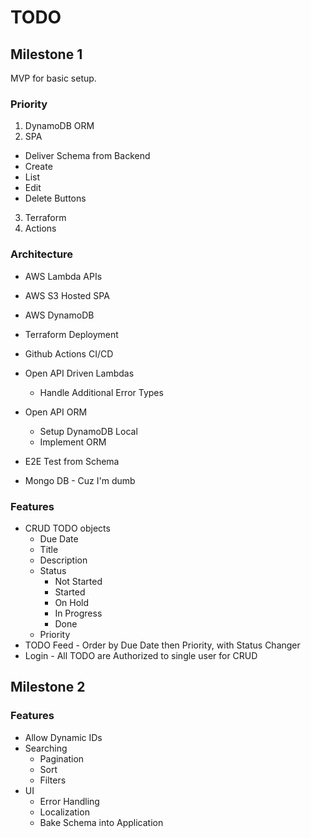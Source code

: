 # TODO

## Milestone 1
MVP for basic setup.

### Priority

1. DynamoDB ORM
2. SPA
  * Deliver Schema from Backend
  * Create
  * List
  * Edit
  * Delete Buttons
3. Terraform
4. Actions

### Architecture

* AWS Lambda APIs
* AWS S3 Hosted SPA
* AWS DynamoDB
* Terraform Deployment
* Github Actions CI/CD

* Open API Driven Lambdas
  * Handle Additional Error Types
* Open API ORM
  * Setup DynamoDB Local
  * Implement ORM

* E2E Test from Schema

* Mongo DB - Cuz I'm dumb


### Features

* CRUD TODO objects
  * Due Date
  * Title
  * Description
  * Status
    * Not Started
    * Started
    * On Hold
    * In Progress
    * Done
  * Priority
* TODO Feed - Order by Due Date then Priority, with Status Changer
* Login - All TODO are Authorized to single user for CRUD


## Milestone 2

### Features

* Allow Dynamic IDs
* Searching
  * Pagination
  * Sort
  * Filters
* UI
  * Error Handling
  * Localization
  * Bake Schema into Application